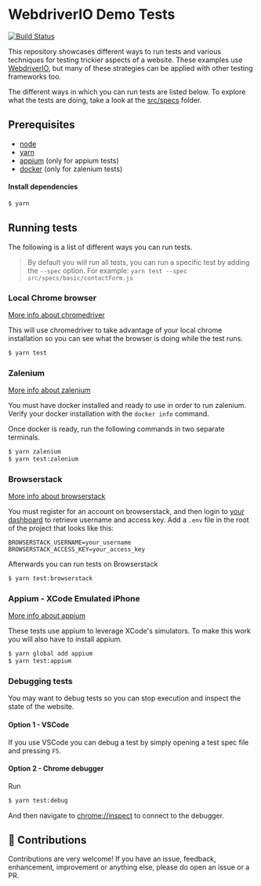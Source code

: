 # WebdriverIO Demo Tests
[![Build Status](https://travis-ci.org/aberonni/webdriverio-demo-tests.svg?branch=master)](https://travis-ci.org/aberonni/webdriverio-demo-tests)

This repository showcases different ways to run tests and various techniques for testing trickier aspects of a website. These examples use [WebdriverIO](http://webdriver.io/), but many of these strategies can be applied with other testing frameworks too.

The different ways in which you can run tests are listed below. To explore what the tests are doing, take a look at the [src/specs](src/specs) folder.

## Prerequisites

- [node](https://nodejs.org/en/download/)
- [yarn](https://yarnpkg.com/en/)
- [appium](http://appium.io/) (only for appium tests)
- [docker](https://www.docker.com/) (only for zalenium tests)

#### Install dependencies

```bash
$ yarn
```

## Running tests

The following is a list of different ways you can run tests.

> By default you will run all tests, you can run a specific test by adding the `--spec` option. For example: `yarn test --spec src/specs/basic/contactForm.js`

### Local Chrome browser

[More info about chromedriver](https://sites.google.com/a/chromium.org/chromedriver/)

This will use chromedriver to take advantage of your local chrome installation so you can see what the browser is doing while the test runs.

```bash
$ yarn test
```

### Zalenium

[More info about zalenium](https://github.com/zalando/zalenium)

You must have docker installed and ready to use in order to run zalenium. Verify your docker installation with the `docker info` command.

Once docker is ready, run the following commands in two separate terminals.

```bash
$ yarn zalenium
$ yarn test:zalenium
```

### Browserstack

[More info about browserstack](https://automate.browserstack.com)

You must register for an account on browserstack, and then login to [your dashboard](https://automate.browserstack.com/dashboard) to retrieve username and access key. Add a `.env` file in the root of the project that looks like this:

```
BROWSERSTACK_USERNAME=your_username
BROWSERSTACK_ACCESS_KEY=your_access_key
```

Afterwards you can run tests on Browserstack

```bash
$ yarn test:browserstack
```

### Appium - XCode Emulated iPhone

[More info about appium](http://appium.io/)

These tests use appium to leverage XCode's simulators. To make this work you will also have to install appium.

```bash
$ yarn global add appium
$ yarn test:appium
```

### Debugging tests

You may want to debug tests so you can stop execution and inspect the state of the website.

#### Option 1 - VSCode

If you use VSCode you can debug a test by simply opening a test spec file and pressing `F5`.

#### Option 2 - Chrome debugger

Run

```bash
$ yarn test:debug
```

And then navigate to [chrome://inspect](chrome://inspect) to connect to the debugger.

## :tada: Contributions

Contributions are very welcome! If you have an issue, feedback, enhancement, improvement or anything else, please do open an issue or a PR.
